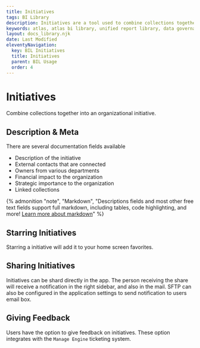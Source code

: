 ```yaml
---
title: Initiatives
tags: BI Library
description: Initiatives are a tool used to combine collections together into a larger project with some additional documentation.
keywords: atlas, atlas bi library, unified report library, data governance, database, initiatives, metadata, collection group
layout: docs_library.njk
date: Last Modified
eleventyNavigation:
  key: BIL Initiatives
  title: Initiatives
  parent: BIL Usage
  order: 4
---
```


# Initiatives

<p class="subtitle pb-5">Combine collections together into an organizational initiative.</p>

## Description & Meta

There are several documentation fields available

- Description of the initiative
- External contacts that are connected
- Owners from various departments
- Financial impact to the organization
- Strategic importance to the organization
- Linked collections

{% admonition
   "note",
   "Markdown",
   "Descriptions fields and most other free text fields support full markdown, including tables, code highlighting, and more! [Learn more about markdown](https://www.markdownguide.org/getting-started)"
%}

## Starring Initiatives

Starring a initiative will add it to your home screen favorites.

## Sharing Initiatives

Initiatives can be shard directly in the app. The person receiving the share will receive a notification in the right sidebar, and also in the mail. SFTP can also be configured in the application settings to send notification to users email box.

## Giving Feedback

Users have the option to give feedback on initiatives. These option integrates with the `Manage Engine` ticketing system.
